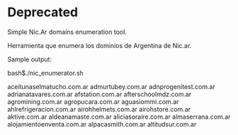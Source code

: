 # Deprecated

Simple Nic.Ar domains enumeration tool.

Herramienta que enumera los dominios de Argentina de Nic.ar.

Sample output:

bash$./nic_enumerator.sh 

aceitunaselmatucho.com.ar
admurtubey.com.ar
adnprogenitest.com.ar
adrianatavares.com.ar
afstation.com.ar
afterschoolmdz.com.ar
agromining.com.ar
agropucara.com.ar
aguasiommi.com.ar
ahlrefrigeracion.com.ar
airohhelmets.com.ar
airohstore.com.ar
aktive.com.ar
aldeanamaste.com.ar
aliciasoraire.com.ar
almaserrana.com.ar
alojamientoenventa.com.ar
alpacasmith.com.ar
altitudsur.com.ar
